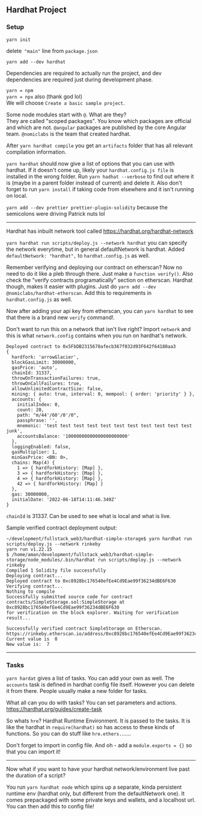 ## Hardhat Project

### Setup

`yarn init`

delete` "main"` line from `package.json`

`yarn add --dev hardhat`

Dependencies are required to actually run the project, and dev dependencies are required just during development phase.

`yarn = npm`\
`yarn = npx` also (thank god lol)\
We will choose `Create a basic sample project`.

Some node modules start with `@`. What are they?\
They are called "scoped packages". You know which packages are official and which are not. `@angular` packages are published by the core Angular team. `@nomiclabs` is the team that created hardhat.

After `yarn hardhat compile` you get an `artifacts` folder that has all relevant compilation information.

`yarn hardhat` should now give a list of options that you can use with hardhat. If it doesn't come up, likely your `hardhat.config.js file` is installed in the wrong folder. Run `yarn hadhat --verbose` to find out where it is (maybe in a parent folder instead of current) and delete it.
Also don't forget to run `yarn install` if taking code from elsewhere and it isn't running on local.

`yarn add --dev prettier prettier-plugin-solidity` because the semicolons were driving Patrick nuts lol

---

Hardhat has inbuilt network tool called https://hardhat.org/hardhat-network

`yarn hardhat run scripts/deploy.js --network hardhat` you can specify the network everytime, but in general defaultNetwork is hardhat. Added `defaultNetwork: "hardhat",` to `hardhat.config.js` as well.

Remember verifying and deploying our contract on etherscan? Now no need to do it like a pleb through there. Just make a `function verify()`. Also check the "verify contracts programatically" section on etherscan. Hardhat though, makes it easier with plugins. Just do `yarn add --dev @nomiclabs/hardhat-etherscan`. Add this to requirements in `hardhat.config.js` as well.

Now after adding your api key from etherscan, you can `yarn hardhat` to see that there is a brand new `verify` command!.

Don't want to run this on a network that isn't live right? Import `network` and this is what `network.config` contains when you run on hardhat's network.

```
Deployed contract to 0x5FbDB2315678afecb367f032d93F642f64180aa3
{
  hardfork: 'arrowGlacier',
  blockGasLimit: 30000000,
  gasPrice: 'auto',
  chainId: 31337,
  throwOnTransactionFailures: true,
  throwOnCallFailures: true,
  allowUnlimitedContractSize: false,
  mining: { auto: true, interval: 0, mempool: { order: 'priority' } },
  accounts: {
    initialIndex: 0,
    count: 20,
    path: "m/44'/60'/0'/0",
    passphrase: '',
    mnemonic: 'test test test test test test test test test test test junk',
    accountsBalance: '10000000000000000000000'
  },
  loggingEnabled: false,
  gasMultiplier: 1,
  minGasPrice: <BN: 0>,
  chains: Map(4) {
    1 => { hardforkHistory: [Map] },
    3 => { hardforkHistory: [Map] },
    4 => { hardforkHistory: [Map] },
    42 => { hardforkHistory: [Map] }
  },
  gas: 30000000,
  initialDate: '2022-06-18T14:11:46.349Z'
}
```

`chainId` is 31337. Can be used to see what is local and what is live.

Sample verified contract deployment output:

```
~/development/fullstack_web3/hardhat-simple-storage$ yarn hardhat run scripts/deploy.js --network rinkeby
yarn run v1.22.15
$ /home/aman/development/fullstack_web3/hardhat-simple-storage/node_modules/.bin/hardhat run scripts/deploy.js --network rinkeby
Compiled 1 Solidity file successfully
Deploying contract...
Deployed contract to 0xc8928bc176540efEe4Cd9Eae99f36234dBE6F630
Verifying contract...
Nothing to compile
Successfully submitted source code for contract
contracts/SimpleStorage.sol:SimpleStorage at 0xc8928bc176540efEe4Cd9Eae99f36234dBE6F630
for verification on the block explorer. Waiting for verification result...

Successfully verified contract SimpleStorage on Etherscan.
https://rinkeby.etherscan.io/address/0xc8928bc176540efEe4Cd9Eae99f36234dBE6F630#code
Current value is  0
New value is:  7
```

---

### Tasks

`yarn hardat` gives a list of tasks. You can add your own as well. The `accounts` task is defined in hardhat config file itself. However you can delete it from there. People usually make a new folder for tasks.

What all can you do with tasks? You can set parameters and actions. https://hardhat.org/guides/create-task

So whats `hre`? Hardhat Runtime Environment. It is passed to the tasks.
It is like the hardhat in `require(hardhat)` so has access to these kinds of functions. So you can do stuff like `hre.ethers.`......

Don't forget to import in config file. And oh - add a `module.exports = {}` so that you can import it!

---

Now what if you want to have your hardhat network/environment live past the duration of a script?

You run `yarn hardhat node` which spins up a separate, kinda persistent runtime env (hardhat only, but different from the defaultNetwork one). It comes prepackaged with some private keys and wallets, and a localhost url. You can then add this to config file!
